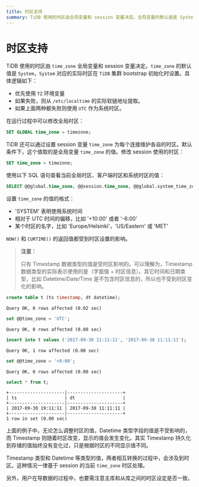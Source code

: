 ```yaml
---
title: 时区支持
summary: TiDB 使用的时区由全局变量和 session 变量决定。全局变量的默认值是 System，实际时区在集群初始化时设置。可以通过设置全局时区和 session 变量来修改时区。Timestamp 数据类型受时区影响，而 Datetime/Date/Time 不受影响。在导数据时需注意主从库的时区设定是否一致。
---
```


# 时区支持

TiDB 使用的时区由 `time_zone` 全局变量和 session 变量决定。`time_zone` 的默认值是 `System`，`System` 对应的实际时区在 `TiDB` 集群 bootstrap 初始化时设置。具体逻辑如下：

* 优先使用 `TZ` 环境变量
* 如果失败，则从 `/etc/localtime` 的实际软链地址提取。
* 如果上面两种都失败则使用 `UTC` 作为系统时区。

在运行过程中可以修改全局时区：


```sql
SET GLOBAL time_zone = timezone;
```

TiDB 还可以通过设置 session 变量 `time_zone` 为每个连接维护各自的时区。默认条件下，这个值取的是全局变量 `time_zone` 的值。修改 session 使用的时区：


```sql
SET time_zone = timezone;
```

使用以下 SQL 语句查看当前全局时区、客户端时区和系统时区的值：


```sql
SELECT @@global.time_zone, @@session.time_zone, @@global.system_time_zone;
```

设置 `time_zone` 的值的格式：

* 'SYSTEM' 表明使用系统时间
* 相对于 UTC 时间的偏移，比如 '+10:00' 或者 '-6:00'
* 某个时区的名字，比如 'Europe/Helsinki'，'US/Eastern' 或 'MET'

`NOW()` 和 `CURTIME()` 的返回值都受到时区设置的影响。

> **注意：**
>
> 只有 Timestamp 数据类型的值是受时区影响的。可以理解为，Timestamp 数据类型的实际表示使用的是（字面值 + 时区信息）。其它时间和日期类型，比如 Datetime/Date/Time 是不包含时区信息的，所以也不受到时区变化的影响。



```sql
create table t (ts timestamp, dt datetime);
```

```
Query OK, 0 rows affected (0.02 sec)
```


```sql
set @@time_zone = 'UTC';
```

```
Query OK, 0 rows affected (0.00 sec)
```


```sql
insert into t values ('2017-09-30 11:11:11', '2017-09-30 11:11:11');
```

```
Query OK, 1 row affected (0.00 sec)
```


```sql
set @@time_zone = '+8:00';
```

```
Query OK, 0 rows affected (0.00 sec)
```


```sql
select * from t;
```

```
+---------------------|---------------------+
| ts                  | dt                  |
+---------------------|---------------------+
| 2017-09-30 19:11:11 | 2017-09-30 11:11:11 |
+---------------------|---------------------+
1 row in set (0.00 sec)
```

上面的例子中，无论怎么调整时区的值，Datetime 类型字段的值是不受影响的，而 Timestamp 则随着时区改变，显示的值会发生变化。其实 Timestamp 持久化到存储的值始终没有变化过，只是根据时区的不同显示值不同。

Timestamp 类型和 Datetime 等类型的值，两者相互转换的过程中，会涉及到时区。这种情况一律基于 session 的当前 `time_zone` 时区处理。

另外，用户在导数据的过程中，也要需注意主库和从库之间的时区设定是否一致。
